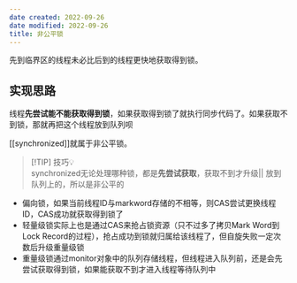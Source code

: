 ```yaml
---
date created: 2022-09-26
date modified: 2022-09-26
title: 非公平锁
---
```


先到临界区的线程未必比后到的线程更快地获取得到锁。

## 实现思路

线程**先尝试能不能获取得到锁**，如果获取得到锁了就执行同步代码了。如果获取不到锁，那就再把这个线程放到队列呗

[[synchronized]]就属于非公平锁。

> [!TIP] 技巧💡  
>  synchronized无论处理哪种锁，都是**先尝试获取**，获取不到才升级|| 放到队列上的，所以是非公平的
- 偏向锁，如果当前线程ID与markword存储的不相等，则CAS尝试更换线程ID，CAS成功就获取得到锁了
- 轻量级锁实际上也是通过CAS来抢占锁资源（只不过多了拷贝Mark Word到Lock Record的过程），抢占成功到锁就归属给该线程了，但自旋失败一定次数后升级重量级锁
- 重量级锁通过monitor对象中的队列存储线程，但线程进入队列前，还是会先尝试获取得到锁，如果能获取不到才进入线程等待队列中
